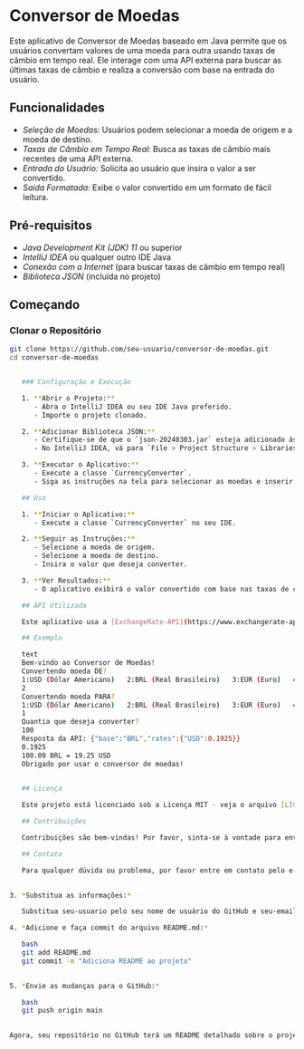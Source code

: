 # Conversor de Moedas

Este aplicativo de Conversor de Moedas baseado em Java permite que os usuários convertam valores de uma moeda para outra usando taxas de câmbio em tempo real. Ele interage com uma API externa para buscar as últimas taxas de câmbio e realiza a conversão com base na entrada do usuário.

## Funcionalidades

- *Seleção de Moedas:* Usuários podem selecionar a moeda de origem e a moeda de destino.
- *Taxas de Câmbio em Tempo Real:* Busca as taxas de câmbio mais recentes de uma API externa.
- *Entrada do Usuário:* Solicita ao usuário que insira o valor a ser convertido.
- *Saída Formatada:* Exibe o valor convertido em um formato de fácil leitura.

## Pré-requisitos

- *Java Development Kit (JDK) 11* ou superior
- *IntelliJ IDEA* ou qualquer outro IDE Java
- *Conexão com a Internet* (para buscar taxas de câmbio em tempo real)
- *Biblioteca JSON* (incluída no projeto)

## Começando

### Clonar o Repositório

```bash
git clone https://github.com/seu-usuario/conversor-de-moedas.git
cd conversor-de-moedas


   ### Configuração e Execução

   1. **Abrir o Projeto:**
      - Abra o IntelliJ IDEA ou seu IDE Java preferido.
      - Importe o projeto clonado.

   2. **Adicionar Biblioteca JSON:**
      - Certifique-se de que o `json-20240303.jar` esteja adicionado às dependências do seu projeto.
      - No IntelliJ IDEA, vá para `File > Project Structure > Libraries` e adicione o arquivo JAR.

   3. **Executar o Aplicativo:**
      - Execute a classe `CurrencyConverter`.
      - Siga as instruções na tela para selecionar as moedas e inserir o valor a ser convertido.

   ## Uso

   1. **Iniciar o Aplicativo:**
      - Execute a classe `CurrencyConverter` no seu IDE.

   2. **Seguir as Instruções:**
      - Selecione a moeda de origem.
      - Selecione a moeda de destino.
      - Insira o valor que deseja converter.

   3. **Ver Resultados:**
      - O aplicativo exibirá o valor convertido com base nas taxas de câmbio mais recentes.

   ## API Utilizada

   Este aplicativo usa a [ExchangeRate-API](https://www.exchangerate-api.com/) para buscar taxas de câmbio em tempo real.

   ## Exemplo

   text
   Bem-vindo ao Conversor de Moedas!
   Convertendo moeda DE?
   1:USD (Dólar Americano)   2:BRL (Real Brasileiro)   3:EUR (Euro)   4:HKD (Dólar de Hong Kong)   5:INR (Rúpia Indiana)
   2
   Convertendo moeda PARA?
   1:USD (Dólar Americano)   2:BRL (Real Brasileiro)   3:EUR (Euro)   4:HKD (Dólar de Hong Kong)   5:INR (Rúpia Indiana)
   1
   Quantia que deseja converter?
   100
   Resposta da API: {"base":"BRL","rates":{"USD":0.1925}}
   0.1925
   100.00 BRL = 19.25 USD
   Obrigado por usar o conversor de moedas!
   

   ## Licença

   Este projeto está licenciado sob a Licença MIT - veja o arquivo [LICENSE](LICENSE) para detalhes.

   ## Contribuições

   Contribuições são bem-vindas! Por favor, sinta-se à vontade para enviar um Pull Request.

   ## Contato

   Para qualquer dúvida ou problema, por favor entre em contato pelo e-mail [seu-email@exemplo.com](mailto:seu-email@exemplo.com).
   

3. *Substitua as informações:*

   Substitua seu-usuario pelo seu nome de usuário do GitHub e seu-email@exemplo.com pelo seu endereço de e-mail.

4. *Adicione e faça commit do arquivo README.md:*

   bash
   git add README.md
   git commit -m "Adiciona README ao projeto"
   

5. *Envie as mudanças para o GitHub:*

   bash
   git push origin main
   

Agora, seu repositório no GitHub terá um README detalhado sobre o projeto de Conversor de Moedas.
